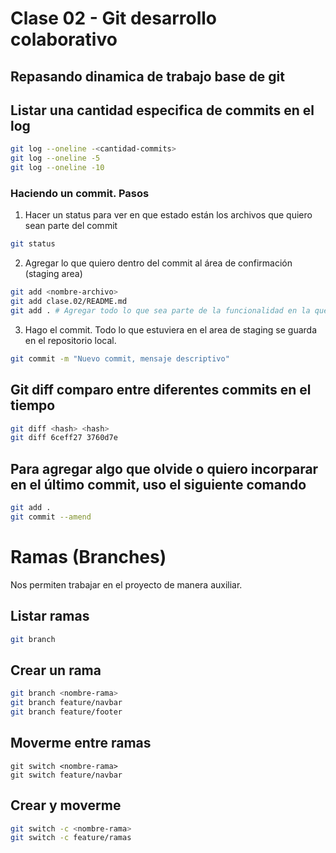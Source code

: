 # Clase 02 - Git desarrollo colaborativo

## Repasando dinamica de trabajo base de git

## Listar una cantidad especifica de commits en el log

```sh
git log --oneline -<cantidad-commits>
git log --oneline -5
git log --oneline -10
```

### Haciendo un commit. Pasos

1. Hacer un status para ver en que estado están los archivos que quiero sean parte del commit

```sh
git status
```

2. Agregar lo que quiero dentro del commit al área de confirmación (staging area)

```sh
git add <nombre-archivo>
git add clase.02/README.md
git add . # Agregar todo lo que sea parte de la funcionalidad en la que trabajo
```

3. Hago el commit. Todo lo que estuviera en el area de staging se guarda en el repositorio local.

```sh
git commit -m "Nuevo commit, mensaje descriptivo"
```

## Git diff comparo entre diferentes commits en el tiempo

```sh
git diff <hash> <hash>
git diff 6ceff27 3760d7e
```

## Para agregar algo que olvide o quiero incorparar en el último commit, uso el siguiente comando

```sh
git add .
git commit --amend
```
# Ramas (Branches)
Nos permiten trabajar en el proyecto de manera auxiliar.

## Listar ramas

```sh
git branch
```

## Crear un rama

```sh
git branch <nombre-rama>
git branch feature/navbar
git branch feature/footer
```

## Moverme entre ramas

```
git switch <nombre-rama>
git switch feature/navbar
```

## Crear y moverme

```sh
git switch -c <nombre-rama>
git switch -c feature/ramas
```